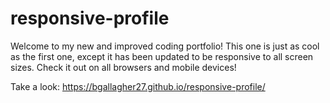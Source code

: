 # responsive-profile

Welcome to my new and improved coding portfolio! This one is just as cool as the first one, except it has been updated to be responsive to all screen sizes. Check it out on all browsers and mobile devices! 

Take a look: https://bgallagher27.github.io/responsive-profile/